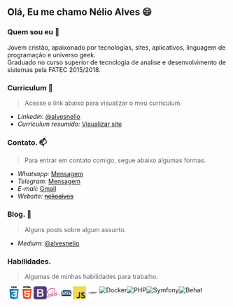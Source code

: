 ## Olá, Eu me chamo Nélio Alves 😄
### Quem sou eu 💬

Jovem cristão, apaixonado por tecnologias, sites, aplicativos, linguagem de programação e universo geek. <br>
Graduado no curso superior de tecnologia de analise e desenvolvimento de sistemas pela FATEC 2015/2018.

### Curriculum 💬

> Acesse o link abaixo para visualizar o meu curriculum.

- *Linkedin:* [@alvesnelio](https://www.linkedin.com/in/alvesnelio/)
- *Curriculum resumido:* [Visualizar site](https://alvesnelio.github.io/jekyll-cv/)

### Contato. 📫

> Para entrar em contato comigo, segue abaixo algumas formas.

- *Whatsapp:* [Mensagem](https://api.whatsapp.com/send?phone={{5565984152525}})
- *Telegram:* [Mensagem](https://telegram.me/alvesnelio)
- *E-mail:* [Gmail](mailto:nelio13alves@gmail.com)
- *Website:* ~~[nelioalves](https://www.nelioalves.com.br)~~

### Blog. 💬

> Alguns posts sobre algum assunto.

- *Medium:* [@alvesnelio](https://alvesnelio.medium.com/)

### Habilidades.

> Algumas de minhas habilidades para trabalho.

[<img align="left" alt="CSS3" height="30px" src="https://raw.githubusercontent.com/github/explore/80688e429a7d4ef2fca1e82350fe8e3517d3494d/topics/css/css.png" />](https://pt.wikipedia.org/wiki/Cascading_Style_Sheets)

[<img align="left" alt="HTML5" height="30px" src="https://raw.githubusercontent.com/github/explore/80688e429a7d4ef2fca1e82350fe8e3517d3494d/topics/html/html.png" />](https://pt.wikipedia.org/wiki/html)

[<img align="left" alt="Bootstrap" height="30px" src="https://raw.githubusercontent.com/github/explore/80688e429a7d4ef2fca1e82350fe8e3517d3494d/topics/bootstrap/bootstrap.png" />](https://pt.wikipedia.org/wiki/Bootstrap_(framework_front-end))

[<img align="left" alt="Sass" height="30px" src="https://raw.githubusercontent.com/github/explore/80688e429a7d4ef2fca1e82350fe8e3517d3494d/topics/sass/sass.png" />](https://pt.wikipedia.org/wiki/Sass_(linguagem_de_folhas_de_estilos))

[<img align="left" alt="Less" height="30px" src="https://raw.githubusercontent.com/github/explore/80688e429a7d4ef2fca1e82350fe8e3517d3494d/topics/less/less.png" />](https://pt.wikipedia.org/wiki/Less_(linguagem_de_folha_de_estilo))

[<img align="left" alt="Javascript" height="30px" src="https://raw.githubusercontent.com/github/explore/80688e429a7d4ef2fca1e82350fe8e3517d3494d/topics/javascript/javascript.png" />](https://pt.wikipedia.org/wiki/JavaScript)

[<img align="left" alt="JQuery" height="30px" src="https://raw.githubusercontent.com/github/explore/80688e429a7d4ef2fca1e82350fe8e3517d3494d/topics/jquery/jquery.png" />](https://pt.wikipedia.org/wiki/JQuery)

[<img align="left" alt="Docker" height="30px" src="https://upload.wikimedia.org/wikipedia/commons/thumb/4/4e/Docker_%28container_engine%29_logo.svg/250px-Docker_%28container_engine%29_logo.svg.png" />](https://pt.wikipedia.org/wiki/Docker)

[<img align="left" alt="PHP" height="30px" src="https://upload.wikimedia.org/wikipedia/commons/thumb/2/27/PHP-logo.svg/260px-PHP-logo.svg.png" />](https://pt.wikipedia.org/wiki/PHP)

[<img align="left" alt="Symfony" height="30px" src="https://upload.wikimedia.org/wikipedia/commons/thumb/6/60/Symfony2.svg/220px-Symfony2.svg.png" />](https://pt.wikipedia.org/wiki/Symfony)

[<img align="left" alt="Behat" width="60px" src="https://raw.githubusercontent.com/Behat/logo/master/logo.png" />](https://docs.behat.org/)
